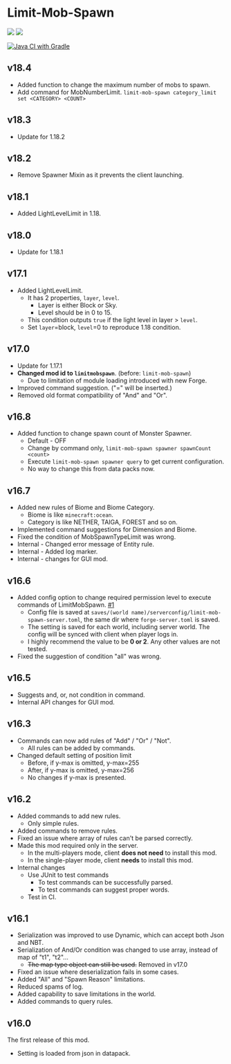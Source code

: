 # Limit-Mob-Spawn

[![](http://cf.way2muchnoise.eu/versions/449932.svg)][download page]
[![](http://cf.way2muchnoise.eu/full_449932_downloads.svg)][download page]

[![Java CI with Gradle](https://github.com/Kotori316/LimitMobSpawn/actions/workflows/gradle.yml/badge.svg)][action details]

[download page]: https://www.curseforge.com/minecraft/mc-mods/limit-mob-spawn

[action details]: https://github.com/Kotori316/LimitMobSpawn/actions/workflows/gradle.yml

## v18.4

* Added function to change the maximum number of mobs to spawn.
* Add command for MobNumberLimit. `limit-mob-spawn category_limit set <CATEGORY> <COUNT>`

## v18.3

* Update for 1.18.2

## v18.2

* Remove Spawner Mixin as it prevents the client launching.

## v18.1

* Added LightLevelLimit in 1.18.

## v18.0

* Update for 1.18.1

## v17.1

* Added LightLevelLimit.
  * It has 2 properties, `layer`, `level`.
    * Layer is either Block or Sky.
    * Level should be in 0 to 15.
  * This condition outputs `true` if the light level in layer > `level`.
  * Set `layer`=block, `level`=0 to reproduce 1.18 condition.

## v17.0

* Update for 1.17.1
* **Changed mod id to `limitmobspawn`**. (before: `limit-mob-spawn`)
  * Due to limitation of module loading introduced with new Forge.
* Improved command suggestion. ("=" will be inserted.)
* Removed old format compatibility of "And" and "Or".

## v16.8

* Added function to change spawn count of Monster Spawner.
  * Default - OFF
  * Change by command only, `limit-mob-spawn spawner spawnCount <count>`
  * Execute `limit-mob-spawn spawner query` to get current configuration.
  * No way to change this from data packs now.

## v16.7

* Added new rules of Biome and Biome Category.
  * Biome is like `minecraft:ocean`.
  * Category is like NETHER, TAIGA, FOREST and so on.
* Implemented command suggestions for Dimension and Biome.
* Fixed the condition of MobSpawnTypeLimit was wrong.
* Internal - Changed error message of Entity rule.
* Internal - Added log marker.
* Internal - changes for GUI mod.

## v16.6

* Added config option to change required permission level to execute commands of LimitMobSpawn.
  [#1](https://github.com/Kotori316/LimitMobSpawn/issues/1)
  * Config file is saved at `saves/(world name)/serverconfig/limit-mob-spawn-server.toml`, the same dir
    where `forge-server.toml` is saved.
  * The setting is saved for each world, including server world. The config will be synced with client when player logs
    in.
  * I highly recommend the value to be **0 or 2**. Any other values are not tested.
* Fixed the suggestion of condition "all" was wrong.

## v16.5

* Suggests and, or, not condition in command.
* Internal API changes for GUI mod.

## v16.3

* Commands can now add rules of "Add" / "Or" / "Not".
  * All rules can be added by commands.
* Changed default setting of position limit
  * Before, if y-max is omitted, y-max=255
  * After, if y-max is omitted, y-max=256
  * No changes if y-max is presented.

## v16.2

* Added commands to add new rules.
  * Only simple rules.
* Added commands to remove rules.
* Fixed an issue where array of rules can't be parsed correctly.
* Made this mod required only in the server.
  * In the multi-players mode, client **does not need** to install this mod.
  * In the single-player mode, client **needs** to install this mod.
* Internal changes
  * Use JUnit to test commands
    * To test commands can be successfully parsed.
    * To test commands can suggest proper words.
  * Test in CI.

## v16.1

* Serialization was improved to use Dynamic, which can accept both Json and NBT.
* Serialization of And/Or condition was changed to use array, instead of map of "t1", "t2"...
  * ~~The map type object can still be used.~~ Removed in v17.0
* Fixed an issue where deserialization fails in some cases.
* Added "All" and "Spawn Reason" limitations.
* Reduced spams of log.
* Added capability to save limitations in the world.
* Added commands to query rules.

## v16.0

The first release of this mod.

* Setting is loaded from json in datapack.
